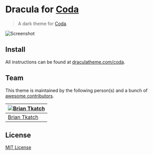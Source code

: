 # Dracula for [Coda](http://panic.com/coda)

> A dark theme for [Coda](http://panic.com/coda).

![Screenshot](https://draculatheme.com/assets/img/screenshots/coda.png)

## Install

All instructions can be found at [draculatheme.com/coda](https://draculatheme.com/coda).

## Team

This theme is maintained by the following person(s) and a bunch of [awesome contributors](https://github.com/dracula/coda/graphs/contributors).

[![Brian Tkatch](https://avatars0.githubusercontent.com/u/10686291?v=3&s=70)](https://github.com/defectivebit) |
--- |
[Brian Tkatch](https://github.com/defectivebit) |

## License

[MIT License](./LICENSE)
